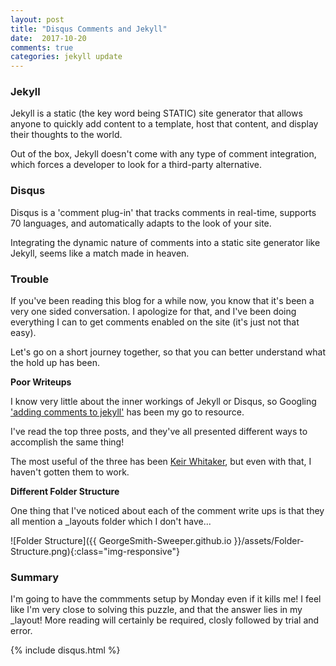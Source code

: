 ```yaml
---
layout: post
title: "Disqus Comments and Jekyll"
date:  2017-10-20
comments: true
categories: jekyll update
---
```


### Jekyll

Jekyll is a static (the key word being STATIC) site generator that allows anyone to quickly add content to a template, host that content, and display their thoughts to the world.

Out of the box, Jekyll doesn't come with any type of comment integration, which forces a developer to look for a third-party alternative.

### Disqus

Disqus is a 'comment plug-in' that tracks comments in real-time, supports 70 languages, and automatically adapts to the look of your site.

Integrating the dynamic nature of comments into a static site generator like Jekyll, seems like a match made in heaven.

### Trouble

If you've been reading this blog for a while now, you know that it's been a very one sided conversation. I apologize for that, and I've been doing everything I can to get comments enabled on the site (it's just not that easy).

Let's go on a short journey together, so that you can better understand what the hold up has been.

__Poor Writeups__

I know very little about the inner workings of Jekyll or Disqus, so Googling ['adding comments to jekyll'](https://www.google.com/search?q=adding+comments+to+jekyll&oq=adding&aqs=chrome.4.69i57j69i60l3j69i59j69i65.2749j0j7&sourceid=chrome&ie=UTF-8) has been my go to resource.

I've read the top three posts, and they've all presented different ways to accomplish the same thing!

The most useful of the three has been [Keir Whitaker](https://keirwhitaker.com/blog/adding-comments-to-jekyll-blog/), but even with that, I haven't gotten them to work.

__Different Folder Structure__

One thing that I've noticed about each of the comment write ups is that they all mention a _layouts folder which I don't have...

![Folder Structure]({{ GeorgeSmith-Sweeper.github.io }}/assets/Folder-Structure.png){:class="img-responsive"}


### Summary

I'm going to have the commments setup by Monday even if it kills me! I feel like I'm very close to solving this puzzle, and that the answer lies in my _layout! More reading will certainly be required, closly followed by trial and error.

{% include disqus.html %}
